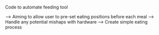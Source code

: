 Code to automate feeding tool

--> Aiming to allow user to pre-set eating positions before each meal
--> Handle any potential mishaps with hardware
--> Create simple eating process
